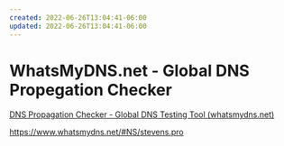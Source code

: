 ```yaml
---
created: 2022-06-26T13:04:41-06:00
updated: 2022-06-26T13:04:41-06:00
---
```

# WhatsMyDNS.net - Global DNS Propegation Checker



[DNS Propagation Checker - Global DNS Testing Tool (whatsmydns.net)](https://www.whatsmydns.net/#NS/stevens.pro)

https://www.whatsmydns.net/#NS/stevens.pro



           